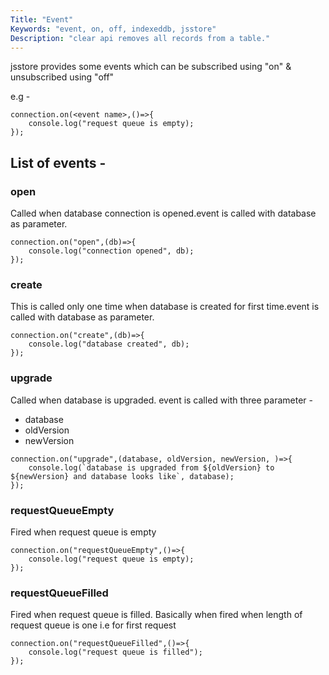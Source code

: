 ```yaml
---
Title: "Event"
Keywords: "event, on, off, indexeddb, jsstore"
Description: "clear api removes all records from a table."
---
```


jsstore provides some events which can be subscribed using "on" & unsubscribed using "off"

e.g -

```
connection.on(<event name>,()=>{
    console.log("request queue is empty);
});
```

## List of events - 

### open

Called when database connection is opened.event is called with database as parameter.

```
connection.on("open",(db)=>{
    console.log("connection opened", db);
});
```

### create

This is called only one time when database is created for first time.event is called with database as parameter. 

```
connection.on("create",(db)=>{
    console.log("database created", db);
});
```

### upgrade

Called when database is upgraded. event is called with three parameter -

* database
* oldVersion
* newVersion

```
connection.on("upgrade",(database, oldVersion, newVersion, )=>{
    console.log(`database is upgraded from ${oldVersion} to ${newVersion} and database looks like`, database);
});
```

### requestQueueEmpty

Fired when request queue is empty

```
connection.on("requestQueueEmpty",()=>{
    console.log("request queue is empty);
});
```

### requestQueueFilled

Fired when request queue is filled. Basically when fired when length of request queue is one i.e for first request

```
connection.on("requestQueueFilled",()=>{
    console.log("request queue is filled");
});
```

 